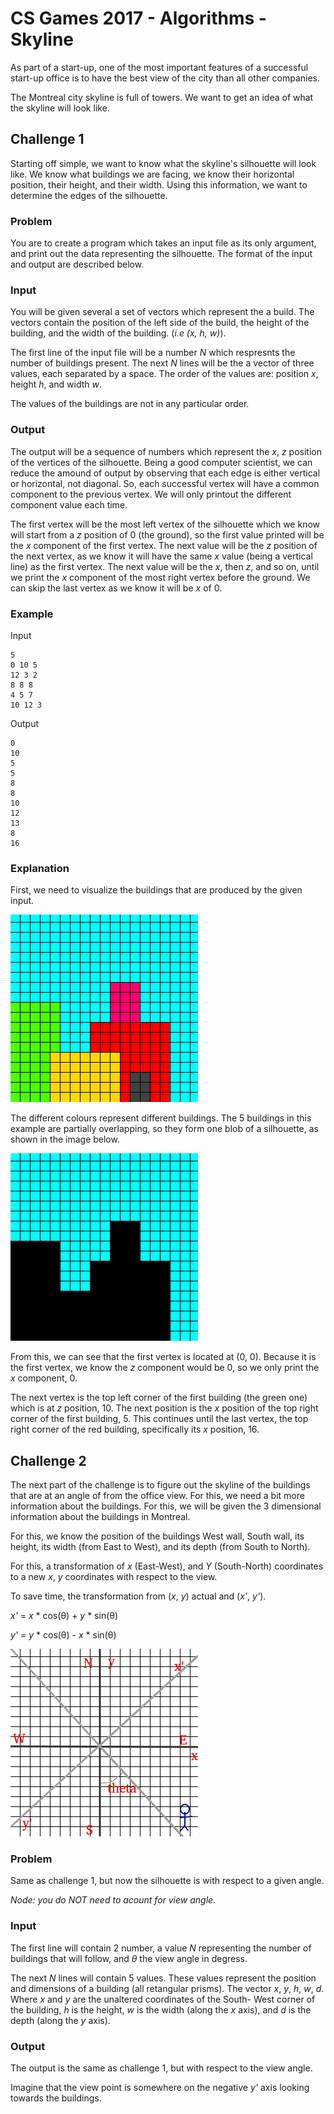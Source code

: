 # CS Games 2017 - Algorithms - Skyline

As part of a start-up, one of the most important features of a successful
start-up office is to have the best view of the city than all other companies.

The Montreal city skyline is full of towers.  We want to get an idea of what
the skyline will look like.

## Challenge 1

Starting off simple, we want to know what the skyline's silhouette will look
like.  We know what buildings we are facing, we know their horizontal position,
their height, and their width.  Using this information, we want to determine
the edges of the silhouette.

### Problem

You are to create a program which takes an input file as its only argument, and
print out the data representing the silhouette.  The format of the input and
output are described below.

### Input

You will be given several a set of vectors which represent the a build.  The
vectors contain the position of the left side of the build, the height of the
building, and the width of the building.  (_i.e (x, h, w)_).

The first line of the input file will be a number _N_ which respresnts the
number of buildings present.  The next _N_ lines will be the a vector of
three values, each separated by a space.  The order of the values are: position
_x_, height _h_, and width _w_.

The values of the buildings are not in any particular order.


### Output

The output will be a sequence of numbers which represent the _x_, _z_ position
of the vertices of the silhouette.  Being a good computer scientist, we can
reduce the amound of output by observing that each edge is either vertical or
horizontal, not diagonal.  So, each successful vertex will have a common
component to the previous vertex.  We will only printout the different
component value each time.

The first vertex will be the most left vertex of the silhouette which we know
will start from a _z_ position of 0 (the ground), so the first value printed
will be the _x_ component of the first vertex.  The next value will be the _z_
position of the next vertex, as we know it will have the same _x_ value (being
a vertical line) as the first vertex.  The next value will be the _x_, then
_z_, and so on, until we print the _x_ component of the most right vertex
before the ground.  We can skip the last vertex as we know it will be _x_ of 0.


### Example

Input

```
5
0 10 5
12 3 2
8 8 8
4 5 7
10 12 3
```

Output

```
0
10
5
5
8
8
10
12
13
8
16
```

### Explanation

First, we need to visualize the buildings that are produced by the given input.

![alt text](images/c1-sample.png)

The different colours represent different buildings.  The 5 buildings in this example are partially overlapping, so they form one
blob of a silhouette, as shown in the image below.

![alt text](images/c1-sample-silhouette.png)

From this, we can see that the first vertex is located at (0, 0).  Because it
is the first vertex, we know the _z_ component would be 0, so we only print the
_x_ component, 0.

The next vertex is the top left corner of the first building (the green one)
which is at _z_ position, 10.  The next position is the _x_ position of the top
right corner of the first building, 5.  This continues until the last vertex,
the top right corner of the red building, specifically its _x_ position, 16.

## Challenge 2

The next part of the challenge is to figure out the skyline of the buildings
that are at an angle of from the office view.  For this, we need a bit more
information about the buildings.  For this, we will be given the 3 dimensional
information about the buildings in Montreal.

For this, we know the position of the buildings West wall, South wall, its
height, its width (from East to West), and its depth (from South to North).

For this, a transformation of _x_ (East-West), and _Y_ (South-North)
coordinates to a new _x_, _y_ coordinates with respect to the view.

To save time, the transformation from (_x_, _y_) actual and (_x'_,
_y'_).

_x'_ = _x_ \* cos(θ) + _y_ \* sin(θ)

_y'_ = _y_ \* cos(θ) - _x_ \* sin(θ)

![alt text](images/c2-birdeye.png)

### Problem

Same as challenge 1, but now the silhouette is with respect to a given angle.

_Node: you do NOT need to acount for view angle._

### Input

The first line will contain 2 number, a value _N_ representing the number of
buildings that will follow, and _θ_ the view angle in degress.

The next _N_ lines will contain 5 values.  These values represent the position
and dimensions of a building (all retangular prisms).  The vector _x_, _y_,
_h_, _w_, _d_.  Where _x_ and _y_ are the unaltered coordinates of the South-
West corner of the building, _h_ is the height, _w_ is the width (along the
_x_ axis), and _d_ is the depth (along the _y_ axis).

### Output

The output is the same as challenge 1, but with respect to the view angle.

Imagine that the view point is somewhere on the negative _y'_ axis looking
towards the buildings.

